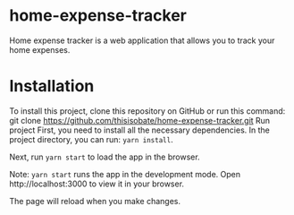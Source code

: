 # home-expense-tracker
Home expense tracker is a web application that allows you to track your home expenses.

# Installation
To install this project, clone this repository on GitHub or run this command: git clone https://github.com/thisisobate/home-expense-tracker.git
Run project
First, you need to install all the necessary dependencies. In the project directory, you can run: `yarn install`.

Next, run `yarn start` to load the app in the browser.

Note: `yarn start` runs the app in the development mode. Open http://localhost:3000 to view it in your browser.

The page will reload when you make changes.